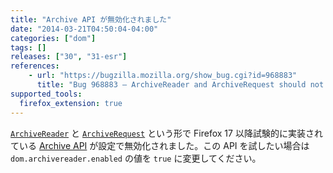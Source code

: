 ```yaml
---
title: "Archive API が無効化されました"
date: "2014-03-21T04:50:04-04:00"
categories: ["dom"]
tags: []
releases: ["30", "31-esr"]
references:
    - url: "https://bugzilla.mozilla.org/show_bug.cgi?id=968883"
      title: "Bug 968883 – ArchiveReader and ArchiveRequest should not be exposed interfaces"
supported_tools:
  firefox_extension: true
---
```

[`ArchiveReader`](https://developer.mozilla.org/docs/Web/API/ArchiveReader) と [`ArchiveRequest`](https://developer.mozilla.org/docs/Web/API/ArchiveRequest) という形で Firefox 17 以降試験的に実装されている [Archive API](https://hacks.mozilla.org/2012/10/archiveapi-read-out-archive-file-contents-introducing-bleeding-edge/) が設定で無効化されました。この API を試したい場合は `dom.archivereader.enabled` の値を `true` に変更してください。

